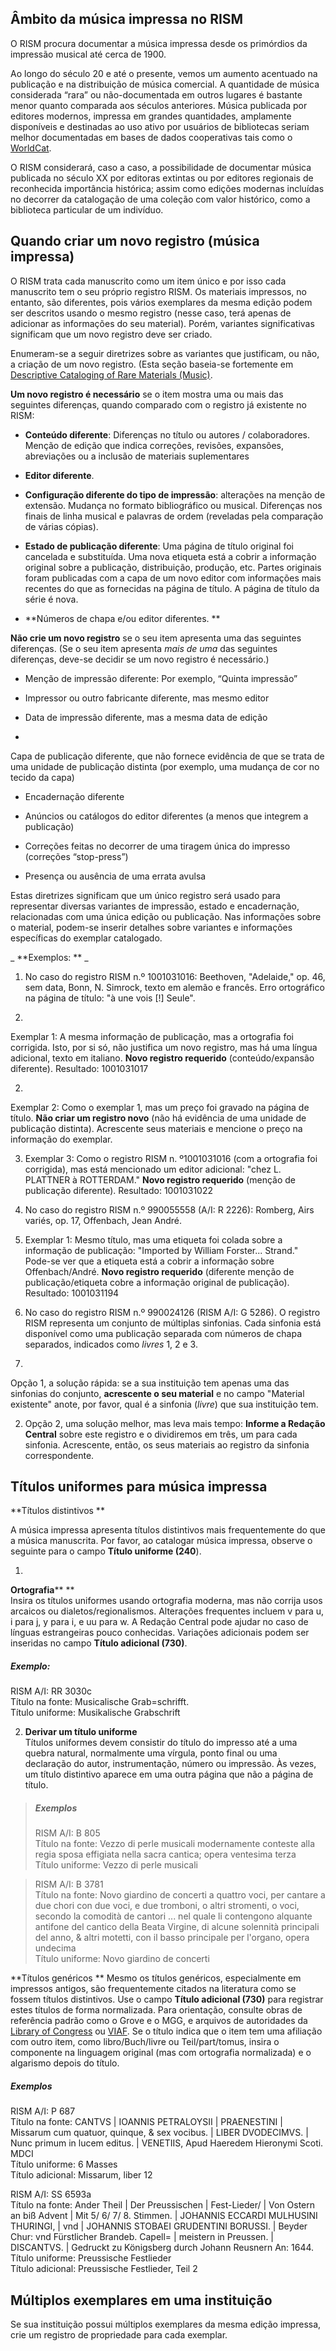 ## Âmbito da música impressa no RISM
O RISM procura documentar a música impressa desde os primórdios da impressão musical até cerca de 1900.

Ao longo do século 20 e até o presente, vemos um aumento acentuado na publicação e na distribuição de música comercial. A quantidade de música considerada “rara” ou não-documentada em outros lugares é bastante menor quanto comparada aos séculos anteriores. Música publicada por editores modernos, impressa em grandes quantidades, amplamente disponíveis e destinadas ao uso ativo por usuários de bibliotecas seriam melhor documentadas em bases de dados cooperativas tais como o [WorldCat](http://www.worldcat.org/).

O RISM considerará, caso a caso, a possibilidade de documentar música publicada no século XX por editoras extintas ou por editores regionais de reconhecida importância histórica; assim como edições modernas incluídas no decorrer da catalogação de uma coleção com valor histórico, como a biblioteca particular de um indivíduo.

## Quando criar um novo registro (música impressa)
O RISM trata cada manuscrito como um item único e por isso cada manuscrito tem o seu próprio registro RISM. Os materiais impressos, no entanto, são diferentes, pois vários exemplares da mesma edição podem ser descritos usando o mesmo registro (nesse caso, terá apenas de adicionar as informações do seu material). Porém, variantes significativas significam que um novo registro deve ser criado.

Enumeram-se a seguir diretrizes sobre as variantes que justificam, ou não, a criação de um novo registro. (Esta seção baseia-se fortemente em [Descriptive Cataloging of Rare Materials (Music)](http://http://rbms.info/dcrm/).

**Um novo registro é necessário** se o item mostra uma ou mais das seguintes diferenças, quando comparado com o registro já existente no RISM:  

- **Conteúdo diferente**: Diferenças no título ou autores / colaboradores. Menção de edição que indica correções, revisões, expansões, abreviações ou a inclusão de materiais suplementares

- **Editor diferente**.

- **Configuração diferente do tipo de impressão**: alterações na menção de extensão. Mudança no formato bibliográfico ou musical. Diferenças nos finais de linha musical e palavras de ordem (reveladas pela comparação de várias cópias).

- **Estado de publicação diferente**: Uma página de título original foi cancelada e substituída. Uma nova etiqueta está a cobrir a informação original sobre a publicação, distribuição, produção, etc. Partes originais foram publicadas com a capa de um novo editor com informações mais recentes do que as fornecidas na página de título. A página de título da série é nova.

- **Números de chapa e/ou editor diferentes. **

**Não crie um novo registro** se o seu item apresenta uma das seguintes diferenças. (Se o seu item apresenta _mais de uma_ das seguintes diferenças, deve-se decidir se um novo registro é necessário.)

- Menção de impressão diferente: Por exemplo, “Quinta impressão”

- Impressor ou outro fabricante diferente, mas mesmo editor  
- Data de impressão diferente, mas a mesma data de edição

-  

Capa de publicação diferente, que não fornece evidência de que se trata de uma unidade de publicação distinta (por exemplo, uma mudança de cor no tecido da capa)  

- Encadernação diferente

- Anúncios ou catálogos do editor diferentes (a menos que integrem a publicação)  

- Correções feitas no decorrer de uma tiragem única do impresso (correções “stop-press”)

- Presença ou ausência de uma errata avulsa

Estas diretrizes significam que um único registro será usado para representar diversas variantes de impressão, estado e encadernação, relacionadas com uma única edição ou publicação. Nas informações sobre o material, podem-se inserir detalhes sobre variantes e informações específicas do exemplar catalogado.

_ **Exemplos: ** _

1. No caso do registro RISM n.º 1001031016: Beethoven, "Adelaide," op. 46, sem data, Bonn, N. Simrock, texto em alemão e francês. Erro ortográfico na página de título: "à une vois [!] Seule".

1.

Exemplar 1: A mesma informação de publicação, mas a ortografia foi corrigida. Isto, por si só, não justifica um novo registro, mas há uma língua adicional, texto em italiano. **Novo registro requerido** (conteúdo/expansão diferente). Resultado: 1001031017

2.

Exemplar 2: Como o exemplar 1, mas um preço foi gravado na página de título. **Não criar um registro novo**   (não há evidência de uma unidade de publicação distinta). Acrescente seus materiais e mencione o preço na informação do exemplar.

3. Exemplar 3: Como o registro RISM n. º1001031016 (com a ortografia foi corrigida), mas está mencionado um editor adicional: "chez L. PLATTNER à ROTTERDAM." **Novo registro requerido** (menção de publicação diferente). Resultado: 1001031022

2. No caso do registro RISM n.º 990055558 (A/I: R 2226): Romberg, Airs variés, op. 17, Offenbach, Jean André.

1. Exemplar 1: Mesmo título, mas uma etiqueta foi colada sobre a informação de publicação: "Imported by William Forster... Strand." Pode-se ver que a etiqueta está a cobrir a informação sobre Offenbach/André. **Novo registro requerido** (diferente menção de publicação/etiqueta cobre a informação original de publicação). Resultado: 1001031194

3. No caso do registro RISM n.º 990024126 (RISM A/I: G 5286). O registro RISM representa um conjunto de múltiplas sinfonias. Cada sinfonia está disponível como uma publicação separada com números de chapa separados, indicados como _livres_ 1, 2 e 3.



1.

Opção 1, a solução rápida: se a sua instituição tem apenas uma das sinfonias do conjunto, **acrescente o seu material** e no campo "Material existente" anote, por favor, qual é a sinfonia (_livre_) que sua instituição tem.

2. Opção 2, uma solução melhor, mas leva mais tempo: **Informe a Redação Central** sobre este registro e o dividiremos em três, um para cada sinfonia. Acrescente, então, os seus materiais ao registro da sinfonia correspondente.

## Títulos uniformes para música impressa

**Títulos distintivos **

A música impressa apresenta títulos distintivos mais frequentemente do que a música manuscrita. Por favor, ao catalogar música impressa, observe o seguinte para o campo **Título uniforme (240**).

1.

**Ortografia****  **  
Insira os títulos uniformes usando ortografia moderna, mas não corrija usos arcaicos ou dialetos/regionalismos. Alterações frequentes incluem v para u, i para j, y para i, e uu para w. A Redação Central pode ajudar no caso de línguas estrangeiras pouco conhecidas. Variações adicionais podem ser inseridas no campo **Título adicional (730)**.   

##### Exemplo:   
RISM A/I: RR 3030c   
Título na fonte: Musicalische Grab=schrifft.   
Título uniforme: Musikalische Grabschrift

2. **Derivar um título uniforme**    
Títulos uniformes devem consistir do título do impresso até a uma quebra natural, normalmente uma vírgula,  ponto final ou uma declaração do autor, instrumentação, número ou impressão. Às vezes, um título distintivo aparece em uma outra página que não a página de título.  

> ##### Exemplos   
> RISM A/I: B 805   
> Título na fonte: Vezzo di perle musicali modernamente conteste alla regia sposa effigiata nella sacra cantica; opera ventesima terza   
> Título uniforme: Vezzo di perle musicali

> RISM A/I: B 3781  
> Título na fonte: Novo giardino de concerti a quattro voci, per cantare a due chori con due voci, e due tromboni, o altri stromenti, o voci, secondo la comodità de cantori ... nel quale li contengono alquante antifone del cantico della Beata Virgine, di alcune solennità principali del anno, & altri motetti, con il basso principale per l'organo, opera undecima  
> Título uniforme: Novo giardino de concerti


**Títulos genéricos **
Mesmo os títulos genéricos, especialmente em impressos antigos, são frequentemente citados na literatura como se fossem títulos distintivos. Use o campo **Título adicional (730)** para registrar estes títulos de forma normalizada. Para orientação, consulte obras de referência padrão como o Grove e o MGG, e arquivos de autoridades da [Library of Congress](http://id.loc.gov/authorities/names.html) ou [VIAF](http://www.viaf.org/). Se o título indica que o item tem uma afiliação com outro item, como libro/Buch/livre ou Teil/part/tomus, insira o componente na linguagem original (mas com ortografia normalizada) e o algarismo depois do título.  

##### Exemplos
RISM A/I: P 687   
Título na fonte: CANTVS | IOANNIS PETRALOYSII | PRAENESTINI | Missarum cum quatuor, quinque, & sex vocibus. | LIBER DVODECIMVS. | Nunc primum in lucem editus. | VENETIIS, Apud Haeredem Hieronymi Scoti. MDCI   
Título uniforme: 6 Masses   
Título adicional: Missarum, liber 12

RISM A/I: SS 6593a   
Título na fonte: Ander Theil | Der Preussischen | Fest-Lieder/ | Von Ostern an biß Advent | Mit 5/ 6/ 7/ 8. Stimmen. | JOHANNIS ECCARDI MULHUSINI THURINGI, | vnd | JOHANNIS STOBAEI GRUDENTINI BORUSSI. | Beyder Chur: vnd Fürstlicher Brandeb. Capell= | meistern in Preussen. | DISCANTVS. | Gedruckt zu Königsberg durch Johann Reusnern An: 1644.   
Título uniforme: Preussische Festlieder   
Título adicional: Preussische Festlieder, Teil 2

## Múltiplos exemplares em uma instituição
Se sua instituição possui múltiplos exemplares da mesma edição impressa, crie um registro de propriedade para cada exemplar.
